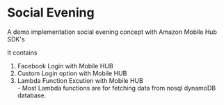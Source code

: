 # Social Evening
  
A demo implementation social evening concept with Amazon Mobile Hub SDK's  
  
It contains 
1. Facebook Login with Mobile HUB  
2. Custom Login option with Mobile HUB  
3. Lambda Function Excution with Mobile HUB  
        - Most Lambda functions are for fetching data from nosql dynamoDB database.  

